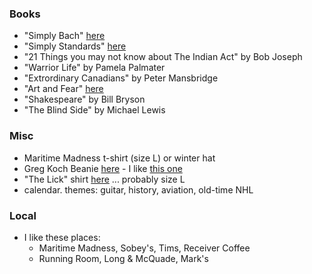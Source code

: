 
### Books

* "Simply Bach" [here](https://www.amazon.ca/Simply-Bach-Johann-Sebastian-Masterpieces/dp/0739051822/ref=sr_1_1?dchild=1&keywords=simply+bach&qid=1605360921&s=books&sr=1-1)
* "Simply Standards" [here](https://www.amazon.ca/Simply-Standards-Popular-Classics-Piano/dp/0739050176/ref=sr_1_1?dchild=1&keywords=simply+standards&qid=1605361164&s=books&sr=1-1)
* "21 Things you may not know about The Indian Act" by Bob Joseph
* "Warrior Life" by Pamela Palmater
* "Extrordinary Canadians" by Peter Mansbridge
* "Art and Fear" [here](https://www.amazon.ca/Art-Fear-Observations-Rewards-Artmaking/dp/0961454733)
* "Shakespeare" by Bill Bryson 
* "The Blind Side" by Michael Lewis

### Misc

* Maritime Madness t-shirt (size L) or winter hat 
* Greg Koch Beanie [here](https://www.gregkoch.com/store/p57/Gristle_Beanies.html) - I like [this one](./beanie.png) 
* "The Lick" shirt [here](https://teespring.com/shop/the-lick?pid=369&cid=6513) ... probably size L
* calendar. themes: guitar, history, aviation, old-time NHL 

### Local

* I like these places: 
    - Maritime Madness, Sobey's, Tims, Receiver Coffee
    - Running Room, Long & McQuade, Mark's

